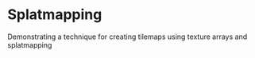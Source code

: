 # Splatmapping
Demonstrating a technique for creating tilemaps using texture arrays and splatmapping

